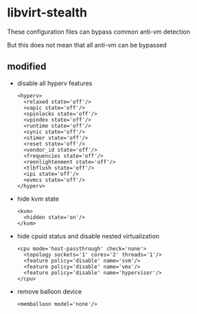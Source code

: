 # libvirt-stealth

These configuration files can bypass common anti-vm detection

But this does not mean that all anti-vm can be bypassed

## modified

- disable all hyperv features
  ```
  <hyperv>
    <relaxed state='off'/>
    <vapic state='off'/>
    <spinlocks state='off'/>
    <vpindex state='off'/>
    <runtime state='off'/>
    <synic state='off'/>
    <stimer state='off'/>
    <reset state='off'/>
    <vendor_id state='off'/>
    <frequencies state='off'/>
    <reenlightenment state='off'/>
    <tlbflush state='off'/>
    <ipi state='off'/>
    <evmcs state='off'/>
  </hyperv>
  ```

- hide kvm state
  ```
  <kvm>
    <hidden state='on'/>
  </kvm>
  ```

- hide cpuid status and disable nested virtualization
  ```
  <cpu mode='host-passthrough' check='none'>
    <topology sockets='1' cores='2' threads='1'/>
    <feature policy='disable' name='svm'/>
    <feature policy='disable' name='vmx'/>
    <feature policy='disable' name='hypervisor'/>
  </cpu>
  ```

- remove balloon device
  ```
  <memballoon model='none'/>
  ```

